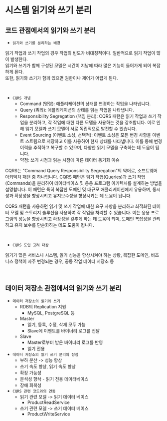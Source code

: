 # 시스템 읽기와 쓰기 분리

## 코드 관점에서의 읽기와 쓰기 분리

 - `읽기와 쓰기를 분리하는 배경`

읽기 작업과 쓰기 작업의 경우 작업의 빈도가 비대칭적이다. 일반적으로 읽기 작업이 많이 발생한다.  
읽기와 쓰기가 함께 구성된 모델은 시간이 지남에 따라 많은 기능이 들어가게 되어 복잡하게 된다.  
또한, 읽기와 쓰기가 함께 있으면 권한이나 제어가 어렵게 된다.  

<br/>

 - `CQRS 개념`
    - Command (명령): 애플리케이션의 상태를 변경하는 작업을 나타냅니다.
    - Query (쿼리): 애플리케이션의 상태를 읽는 작업을 나타냅니다.
    - Responsibility Segregation (책임 분리): CQRS 패턴은 읽기 작업과 쓰기 작업을 분리하고, 각 작업에 대한 다른 모델을 사용하는 것을 강조합니다. 이로 인해 읽기 모델과 쓰기 모델이 서로 독립적으로 발전할 수 있습니다.
    - Event Sourcing (이벤트 소싱, 선택적): 이벤트 소싱은 모든 변경 사항을 이벤트 스트림으로 저장하고 이를 사용하여 현재 상태를 나타냅니다. 이를 통해 변경 이력을 추적하고 복구할 수 있으며, 다양한 읽기 모델을 구축하는 데 도움이 됩니다.
    - 약점: 쓰기 시점과 읽는 시점에 따른 데이터 동기화 이슈

CQRS는 "Command Query Responsibility Segregation"의 약어로, 소프트웨어 아키텍처 패턴 중 하나입니다. CQRS 패턴은 읽기 작업(Queries)과 쓰기 작업(Commands)을 분리하여 데이터베이스 및 응용 프로그램 아키텍처를 설계하는 방법을 설명합니다. 이 패턴은 특히 복잡한 도메인 및 대규모 애플리케이션에서 유용하며, 동시성과 확장성을 향상시키고 유지보수성을 향상시키는 데 도움이 됩니다.  

CQRS 패턴을 사용하면 읽기 및 쓰기 작업에 대한 요구 사항을 분리하고 최적화된 데이터 모델 및 스토리지 솔루션을 사용하여 각 작업을 처리할 수 있습니다. 이는 응용 프로그램의 성능을 향상시키고 확장성을 갖추게 하는 데 도움이 되며, 도메인 복잡성을 관리하고 유지 보수를 단순화하는 데도 도움이 됩니다.  

<br/>

 - `CQRS 도입 고려 대상`

읽기가 많은 서비스나 시스템, 읽기 성능을 향상시켜야 하는 상황, 복잡한 도메인, 비즈니스 정책이 자주 변경되는 경우, 공동 작업 데이터 저장소 등  

<br/>

## 데이터 저장소 관점에서의 읽기와 쓰기 분리

 - `데이터 저장소의 읽기와 쓰기`
    - RDB의 Replication 지원
        - MySQL, PostgreSQL 등
    - Master
        - 읽기, 등록, 수정, 삭제 모두 가능
        - Slave에 이벤트를 바이너리 로그를 전달
    -  Slave
        - Master로부터 받은 바이너리 로그를 반영
        - 읽기 전용
 - `데이터 저장소의 읽기 쓰기 분리의 장점`
    - 부하 분산 -> 성능 향상
    - 쓰기 속도 향상, 읽기 속도 향상
    - 확장 가능성
    - 분석성 향삭 - 읽기 전용 데이터베이스
    - 장애 회복성
 - `CQRS 관련 코드와의 연동`
    - 읽기 관련 모델 -> 읽기 데이터 베이스
        - ProductReadService
    - 쓰기 관련 모델 -> 쓰기 데이터 베이스
        - ProductWriteService

